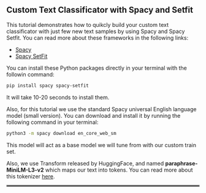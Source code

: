 <h2>Custom Text Classificator with Spacy and Setfit</h2>

<p>This tutorial demonstrates how to quikcly build your custom text classificator with just few new text samples by using Spacy and Spacy Setfit.
You can read more about these frameworks in the following links:
</p>
<ul>
<li><a href="https://spacy.io/">Spacy</a></li>
<li><a href="https://github.com/huggingface/setfit">Spacy SetFit</a></li>
</ul>

<p>You can install these Python packages directly in your terminal with the followin command:</p>

```bash
pip install spacy spacy-setfit
```
<p>It will take 10-20 seconds to install them.</p>

<p>Also, for this tutorial we use the standard Spacy universal English language model (small version). You can download and install it by running the following command in your terminal:</p>

```bash
python3 -m spacy download en_core_web_sm
```

<p>This model will act as a base model we will tune from with our custom train set.</p>

<p>Also, we use Transform released by HuggingFace, and named <b>paraphrase-MiniLM-L3-v2</b> which maps our text into tokens. You can read more about this tokenizer <a href="https://huggingface.co/sentence-transformers/paraphrase-MiniLM-L3-v2">here</a>.</p>

<hr style="border:2px solid gray">
